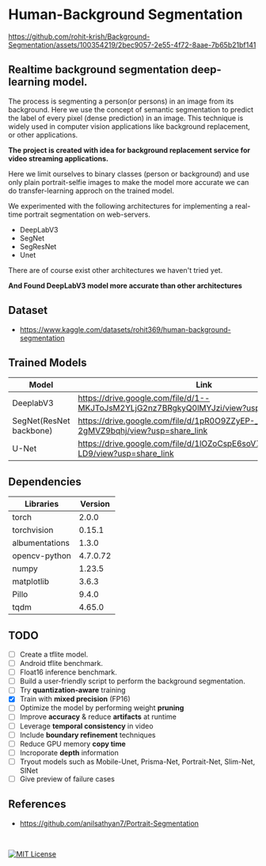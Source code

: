 # Human-Background Segmentation

https://github.com/rohit-krish/Background-Segmentation/assets/100354219/2bec9057-2e55-4f72-8aae-7b65b21bf141

## Realtime background segmentation deep-learning model.

The process is segmenting a person(or persons) in an image from its background. Here we use the concept of semantic segmentation to predict the label of every pixel (dense prediction) in an image. This technique is widely used in computer vision applications like background replacement, or other applications.

**The project is created with idea for background replacement service for video streaming applications.**

Here we limit ourselves to binary classes (person or background) and use only plain portrait-selfie images to make the model more accurate we can do transfer-learning approch on the trained model.

We experimented with the following architectures for implementing a real-time portrait segmentation on web-servers.
- DeepLabV3
- SegNet
- SegResNet
- Unet

There are of course exist other architectures we haven't tried yet.

__And Found DeepLabV3 model more accurate than other architectures__

## Dataset
- https://www.kaggle.com/datasets/rohit369/human-background-segmentation

## Trained Models
| Model                   | Link                                                                                  |   Size   |
|-------------------------|---------------------------------------------------------------------------------------|----------|
| DeeplabV3               | https://drive.google.com/file/d/1--MKJToJsM2YLjG2nz7BRgkyQ0lMYJzi/view?usp=share_link | 140.9 MB |
| SegNet(ResNet backbone) | https://drive.google.com/file/d/1pR0O9ZZyEP-_aUSR_MiJn-2gMVZ9bqhj/view?usp=share_link | 204.9 MB |
| U-Net                   | https://drive.google.com/file/d/1lOZoCspE6soV73Oadini_KEF8lYL-LD9/view?usp=share_link | 118.5 MB |


## Dependencies

| Libraries      | Version  |
|--------------- |--------- |
| torch          | 2.0.0    |
| torchvision    | 0.15.1   |
| albumentations | 1.3.0    |
| opencv-python  | 4.7.0.72 |
| numpy          | 1.23.5   |
| matplotlib     | 3.6.3    |
| Pillo          | 9.4.0    |
| tqdm           | 4.65.0   |


## TODO

- [ ] Create a tflite model.
- [ ] Android tflite benchmark.
- [ ] Float16 inference benchmark.
- [ ] Build a user-friendly script to perform the background segmentation.
- [ ] Try **quantization-aware** training
- [x] Train with **mixed precision** (FP16) 
- [ ] Optimize the model by performing weight **pruning**
- [ ] Improve **accuracy** & reduce **artifacts** at runtime
- [ ] Leverage **temporal consistency** in video
- [ ] Include **boundary refinement** techniques
- [ ] Reduce GPU memory **copy time**
- [ ] Incroporate **depth** information
- [ ] Tryout models such as Mobile-Unet, Prisma-Net, Portrait-Net, Slim-Net, SINet
- [ ] Give preview of failure cases

## References

- https://github.com/anilsathyan7/Portrait-Segmentation

<br>

[![MIT License](https://img.shields.io/badge/License-MIT-green.svg)](./LICENSE)
